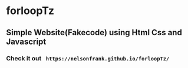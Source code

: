 # forloopTz
## Simple Website(Fakecode) using Html Css and Javascript

### Check it out `  https://nelsonfrank.github.io/forloopTz/ `
